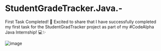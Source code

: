 # StudentGradeTracker.Java.-
First Task Completed! 🎯  Excited to share that I have successfully completed my first task for the StudentGradTracker project as part of my #CodeAlpha Java Internship! 💻✨

![image](https://github.com/user-attachments/assets/9ad82db4-10b0-4f4a-918c-20e50043c88f)

